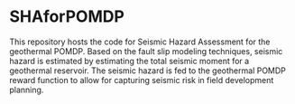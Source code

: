 # SHAforPOMDP
This repository hosts the code for Seismic Hazard Assessment for the geothermal POMDP. Based on the fault slip modeling techniques, seismic hazard is estimated by estimating the total seismic moment for a geothermal reservoir. The seismic hazard is fed to the geothermal POMDP reward function to allow for capturing seismic risk in field development planning.
